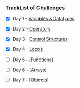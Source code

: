 ### TrackList of Challenges

- [x] Day 1 - [Variables & Datatypes](https://github.com/kpathe/chaicode-30-days/tree/main/1%20-%20Variables%20and%20Datatypes)

- [x] Day 2 - [Operators](https://github.com/kpathe/chaicode-30-days/tree/main/2%20-%20Operators)

- [x] Day 3 - [Control Structures](https://github.com/kpathe/chaicode-30-days/tree/main/3%20-%20Control%20Structures)

- [x] Day 4 - [Loops](https://github.com/kpathe/chaicode-30-days/tree/main/4%20-%20Loops)
  
- [ ] Day 5 - [Functions]
- [ ] Day 6 - [Arrays]
- [ ] Day 7 - [Objects]
      
